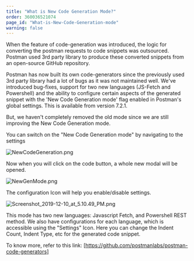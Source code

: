 ```yaml
---
title: "What is New Code Generation Mode?"
order: 360036521074
page_id: "What-is-New-Code-Generation-mode"
warning: false
---
```


When the feature of code-generation was introduced, the logic for converting the postman requests to code snippets was outsourced. Postman used 3rd party library to produce these converted snippets from an open-source GitHub repository.

Postman has now built its own code-generators since the previously used 3rd party library had a lot of bugs as it was not maintained well. We've introduced bug-fixes, support for two new languages (JS-Fetch and Powershell) and the ability to configure certain aspects of the generated snippet with the 'New Code Generation mode' flag enabled in Postman's global settings. This is available from version 7.2.1.

But, we haven't completely removed the old mode since we are still improving the New Code Generation mode.

You can switch on the "New Code Generation mode" by navigating to the settings

![NewCodeGeneration.png](https://support.getpostman.com/hc/article_attachments/360048669314/NewCodeGeneration.png)  

Now when you will click on the code button, a whole new modal will be opened.

![NewGenMode.png](https://support.getpostman.com/hc/article_attachments/360049571113/NewGenMode.png)

The configuration Icon will help you enable/disable settings.

![Screenshot_2019-12-10_at_5.10.49_PM.png](https://support.getpostman.com/hc/article_attachments/360052656294/Screenshot_2019-12-10_at_5.10.49_PM.png)

This mode has two new languages: Javascript Fetch, and Powershell REST method. We also have configurations for each language, which is accessible using the "Settings" Icon. Here you can change the Indent Count, Indent Type, etc for the generated code snippet.

To know more, refer to this link: [https://github.com/postmanlabs/postman-code-generators]
